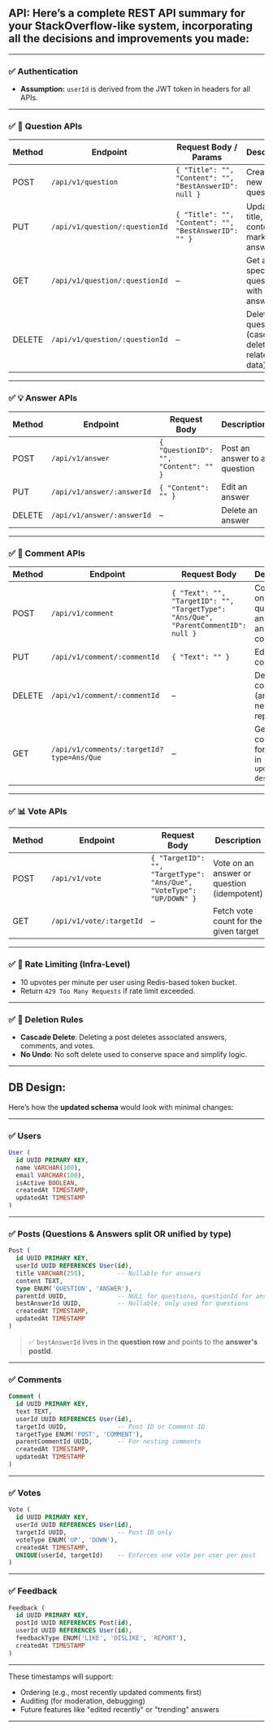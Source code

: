 ﻿## API: Here’s a complete REST API summary for your StackOverflow-like system, incorporating all the decisions and improvements you made:

---

### ✅ **Authentication**

* **Assumption:** `userId` is derived from the JWT token in headers for all APIs.

---

### ✅ **📝 Question APIs**

| Method | Endpoint                       | Request Body / Params                                  | Description                                      |
| ------ | ------------------------------ | ------------------------------------------------------ | ------------------------------------------------ |
| POST   | `/api/v1/question`             | `{ "Title": "", "Content": "", "BestAnswerID": null }` | Create a new question                            |
| PUT    | `/api/v1/question/:questionId` | `{ "Title": "", "Content": "", "BestAnswerID": "" }`   | Update title, content, or mark best answer       |
| GET    | `/api/v1/question/:questionId` | –                                                      | Get a specific question with all its answers     |
| DELETE | `/api/v1/question/:questionId` | –                                                      | Deletes a question (cascade delete related data) |

---

### ✅ **💡 Answer APIs**

| Method | Endpoint                   | Request Body                          | Description                  |
| ------ | -------------------------- | ------------------------------------- | ---------------------------- |
| POST   | `/api/v1/answer`           | `{ "QuestionID": "", "Content": "" }` | Post an answer to a question |
| PUT    | `/api/v1/answer/:answerId` | `{ "Content": "" }`                   | Edit an answer               |
| DELETE | `/api/v1/answer/:answerId` | –                                     | Delete an answer             |

---

### ✅ **💬 Comment APIs**

| Method | Endpoint                                  | Request Body                                                                       | Description                                             |
| ------ | ----------------------------------------- | ---------------------------------------------------------------------------------- | ------------------------------------------------------- |
| POST   | `/api/v1/comment`                         | `{ "Text": "", "TargetID": "", "TargetType": "Ans/Que", "ParentCommentID": null }` | Comment on a question, answer, or another comment       |
| PUT    | `/api/v1/comment/:commentId`              | `{ "Text": "" }`                                                                   | Edit a comment                                          |
| DELETE | `/api/v1/comment/:commentId`              | –                                                                                  | Delete a comment (and its nested replies)               |
| GET    | `/api/v1/comments/:targetId?type=Ans/Que` | –                                                                                  | Get all comments for a target in `updatedAt desc` order |

---

### ✅ **📊 Vote APIs**

| Method | Endpoint                 | Request Body                                                         | Description                                |
| ------ | ------------------------ | -------------------------------------------------------------------- | ------------------------------------------ |
| POST   | `/api/v1/vote`           | `{ "TargetID": "", "TargetType": "Ans/Que", "VoteType": "UP/DOWN" }` | Vote on an answer or question (idempotent) |
| GET    | `/api/v1/vote/:targetId` | –                                                                    | Fetch vote count for the given target      |

---

### ✅ **🔐 Rate Limiting (Infra-Level)**

* 10 upvotes per minute per user using Redis-based token bucket.
* Return `429 Too Many Requests` if rate limit exceeded.

---

### ✅ **🧹 Deletion Rules**

* **Cascade Delete**: Deleting a post deletes associated answers, comments, and votes.
* **No Undo**: No soft delete used to conserve space and simplify logic.

---

## DB Design:

Here’s how the **updated schema** would look with minimal changes:

---

### ✅ **Users**

```sql
User (
  id UUID PRIMARY KEY,
  name VARCHAR(100),
  email VARCHAR(100),
  isActive BOOLEAN,
  createdAt TIMESTAMP,
  updatedAt TIMESTAMP
)
```

---

### ✅ **Posts (Questions & Answers split OR unified by type)**

```sql
Post (
  id UUID PRIMARY KEY,
  userId UUID REFERENCES User(id),
  title VARCHAR(255),         -- Nullable for answers
  content TEXT,
  type ENUM('QUESTION', 'ANSWER'),
  parentId UUID,              -- NULL for questions, questionId for answers
  bestAnswerId UUID,          -- Nullable, only used for questions
  createdAt TIMESTAMP,
  updatedAt TIMESTAMP
)
```

> ✅ `bestAnswerId` lives in the **question row** and points to the **answer's postId**.

---

### ✅ **Comments**

```sql
Comment (
  id UUID PRIMARY KEY,
  text TEXT,
  userId UUID REFERENCES User(id),
  targetId UUID,              -- Post ID or Comment ID
  targetType ENUM('POST', 'COMMENT'),
  parentCommentId UUID,       -- For nesting comments
  createdAt TIMESTAMP,
  updatedAt TIMESTAMP
)
```

---

### ✅ **Votes**

```sql
Vote (
  id UUID PRIMARY KEY,
  userId UUID REFERENCES User(id),
  targetId UUID,              -- Post ID only
  voteType ENUM('UP', 'DOWN'),
  createdAt TIMESTAMP,
  UNIQUE(userId, targetId)    -- Enforces one vote per user per post
)
```

---

### ✅ **Feedback**

```sql
Feedback (
  id UUID PRIMARY KEY,
  postId UUID REFERENCES Post(id),
  userId UUID REFERENCES User(id),
  feedbackType ENUM('LIKE', 'DISLIKE', 'REPORT'),
  createdAt TIMESTAMP
)
```

---

These timestamps will support:

* Ordering (e.g., most recently updated comments first)
* Auditing (for moderation, debugging)
* Future features like "edited recently" or "trending" answers

---
